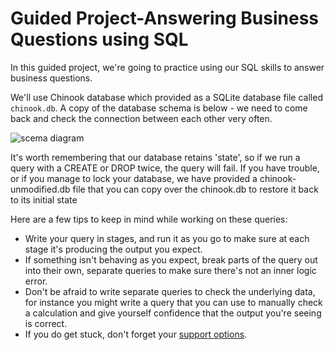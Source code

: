 # Guided Project-Answering Business Questions using SQL

In this guided project, we're going to practice using our SQL skills to answer business questions.

We'll use Chinook database which provided as a SQLite database file called `chinook.db`. 
A copy of the database schema is below - we need to come back and check the connection between each other very often.

![scema diagram](https://s3.amazonaws.com/dq-content/191/chinook-schema.svg)

It's worth remembering that our database retains 'state', so if we run a query with a CREATE or DROP twice, the query will fail. 
If you have trouble, or if you manage to lock your database, we have provided a chinook-unmodified.db file that you can copy 
over the chinook.db to restore it back to its initial state

Here are a few tips to keep in mind while working on these queries:

- Write your query in stages, and run it as you go to make sure at each stage it's producing the output you expect.
- If something isn't behaving as you expect, break parts of the query out into their own, separate queries to make sure there's not an inner logic error.
- Don't be afraid to write separate queries to check the underlying data, for instance you might write a query that you can use to manually check a calculation and give yourself confidence that the output you're seeing is correct.
- If you do get stuck, don't forget your [support options](https://www.dataquest.io/help/article/yJqIwwQFW9-what-support-do-i-get).
